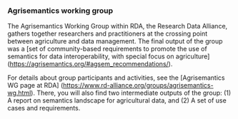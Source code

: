 ### Agrisemantics working group
The Agrisemantics Working Group within RDA, the Research Data Alliance, gathers together researchers and practitioners at the crossing point between agriculture and data management. The final output of the group was a [set of community-based requirements to promote the use of semantics for data interoperability, with special focus on agriculture] (https://agrisemantics.org/#agsem_recommendations/).

For details about group participants and activities, see the [Agrisemantics WG page at RDA] (https://www.rd-alliance.org/groups/agrisemantics-wg.html). There, you will also find two intermediate outputs of the group: (1) A report on semantics landscape for agricultural data, and (2) A set of use cases and requirements. 
